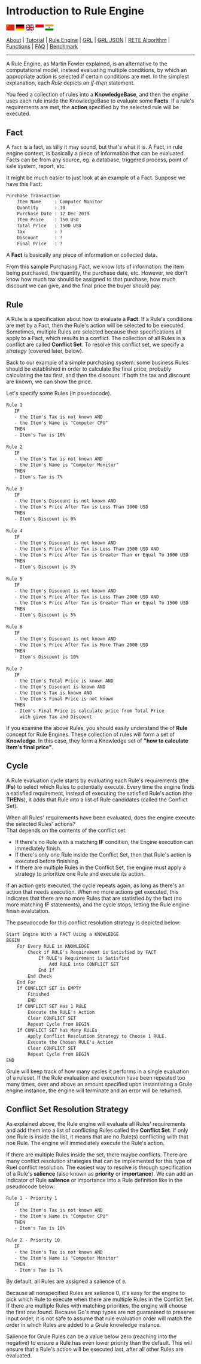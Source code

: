 # Introduction to Rule Engine

<a href="RuleEngine_cn.md"><img src="https://github.com/lipis/flag-icons/blob/main/flags/4x3/cn.svg?raw=true" alt="RuleEngine_cn" width="22"/></a>
<a href="RuleEngine_de.md"><img src="https://github.com/lipis/flag-icons/blob/main/flags/4x3/de.svg?raw=true" alt="RuleEngine_de" width="22"/></a>
<a href="RuleEngine_gb.md"><img src="https://github.com/lipis/flag-icons/blob/main/flags/4x3/gb.svg?raw=true" alt="RuleEngine_gb" width="22"/></a>
<a href="RuleEngine_id.md"><img src="https://github.com/lipis/flag-icons/blob/main/flags/4x3/id.svg?raw=true" alt="RuleEngine_id" width="22"/></a>
<a href="RuleEngine_in.md"><img src="https://github.com/lipis/flag-icons/blob/main/flags/4x3/in.svg?raw=true" alt="RuleEngine_in" width="22"/></a>

[About](About_cn.md) | [Tutorial](Tutorial_cn.md) | [Rule Engine](RuleEngine_cn.md) | [GRL](GRL_cn.md) | [GRL JSON](GRL_JSON_cn.md) | [RETE Algorithm](RETE_cn.md) | [Functions](Function_cn.md) | [FAQ](RuleEngine_cn.md) | [Benchmark](Benchmarking_cn.md)

---

A Rule Engine, as Martin Fowler explained, is an alternative to the computational model, instead
evaluating multiple conditions, by which an appropriate action is selected if certain
conditions are met. In the simplest explanation, each *Rule* depicts an *if-then* statement.

You feed a collection of rules into a **KnowledgeBase**, and then the *engine* uses each 
rule inside the KnowledgeBase to evaluate some **Facts**. If a rule's requirements are met,
the **action** specified by the selected rule will be executed.

## Fact

A `fact` is a fact, as silly it may sound, but that's what it is. A Fact, in rule engine context,
is basically a piece of information that can be evaluated. Facts can be from any source, eg. a
database, triggered process, point of sale system, report, etc.

It might be much easier to just look at an example of a Fact. Suppose we have this Fact:

```Text
Purchase Transaction
    Item Name     : Computer Monitor
    Quantity      : 10
    Purchase Date : 12 Dec 2019
    Item Price    : 150 USD
    Total Price   : 1500 USD
    Tax           : ?
    Discount      : ?
    Final Price   : ?
```

A **Fact** is basically any piece of information or collected data. 

From this sample Purchasing Fact, we know lots of information: the item being purchased, the quantity,
the purchase date, etc. However, we don't know how much tax should be assigned to that purchase,
how much discount we can give, and the final price the buyer should pay.

## Rule

A Rule is a specification about how to evaluate a **Fact**. If a Rule's
conditions are met by a Fact, then the Rule's action will be selected to be
executed. Sometimes, multiple Rules are selected because their specifications
all apply to a Fact, which results in a conflict. The collection of all Rules in
a conflict are called **Conflict Set**. To resolve this conflict set, we
specify a *strategy* (covered later, below).  

Back to our example of a simple purchasing system: some business Rules should be established in order to
calculate the final price, probably calculating the tax first, and then the discount. If both the tax and 
discount are known, we can show the price.

Let's specify some Rules (in psuedocode).

```text
Rule 1
   IF
   - the Item's Tax is not known AND
   - the Item's Name is "Computer CPU"
   THEN
   - Item's Tax is 10%

Rule 2
   IF
   - the Item's Tax is not known AND
   - the Item's Name is "Computer Monitor"
   THEN
   - Item's Tax is 7%

Rule 3
   IF
   - the Item's Discount is not known AND
   - the Item's Price After Tax is Less Than 1000 USD
   THEN
   - Item's Discount is 0%

Rule 4
   IF
   - the Item's Discount is not known AND
   - the Item's Price After Tax is Less Than 1500 USD AND
   - the Item's Price After Tax is Greater Than or Equal To 1000 USD
   THEN
   - Item's Discount is 3%

Rule 5
   IF
   - the Item's Discount is not known AND
   - the Item's Price After Tax is Less Than 2000 USD AND
   - the Item's Price After Tax is Greater Than or Equal To 1500 USD
   THEN
   - Item's Discount is 5%

Rule 6
   IF
   - the Item's Discount is not known AND
   - the Item's Price After Tax is More Than 2000 USD
   THEN
   - Item's Discount is 10%

Rule 7
   IF
   - the Item's Total Price is known AND
   - the Item's Discount is known AND
   - the Item's Tax is known AND
   - the Item's Final Price is not known
   THEN
   - Item's Final Price is calculate price from Total Price
     with given Tax and Discount
```

If you examine the above Rules, you should easily understand the of **Rule** concept for Rule Engines. 
These collection of rules will form a set of **Knowledge**. In this case, they form a Knowledge set of
**"how to calculate Item's final price"**.

## Cycle

A Rule evaluation cycle starts by evaluating each Rule's requirements (the **IFs**)
to select which Rules to potentially execute. Every time the engine finds a satisfied
requirement, instead of executing the satisfied Rule's action (the **THENs**), it adds
that Rule into a list of Rule candidates (called the Conflict Set).

When all Rules' requirements have been evaluated, does the engine execute the selected Rules' actions?  
That depends on the contents of the conflict set:

* If there's no Rule with a matching **IF** condition, the Engine execution can immediately finish.
* If there's only one Rule inside the Conflict Set, then that Rule's action is executed before finishing.
* If there are multiple Rules in the Conflict Set, the engine must apply a strategy to prioritize one Rule and execute its action.

If an action gets executed, the cycle repeats again, as long as there's an action that needs execution.
When no more actions get executed, this indicates that there are no more Rules that are statisfied
by the fact (no more matching **IF** statements), and the cycle stops, letting the Rule engine finish evalutation.

The pseudocode for this conflict resolution strategy is depicted below:

```text
Start Engine With a FACT Using a KNOWLEDGE
BEGIN
    For Every RULE in KNOWLEDGE
        Check if RULE's Requirement is Satisfied by FACT
            If RULE's Requirement is Satisfied
                Add RULE into CONFLICT SET
            End If
        End Check
    End For
    If CONFLICT SET is EMPTY
        Finished
        END
    If CONFLICT SET Has 1 RULE
        Execute the RULE's Action
        Clear CONFLICT SET
        Repeat Cycle from BEGIN
    If CONFLICT SET has Many RULEs
        Apply Conflict Resolution Strategy to Choose 1 RULE.
        Execute the Chosen RULE's Action
        Clear CONFLICT SET
        Repeat Cycle from BEGIN
END
```

Grule will keep track of how many cycles it performs in a single evaluation of a ruleset. 
If the Rule evaluation and execution have been repeated too many times, over and above an 
amount specified upon instantiating a Grule engine instance, the engine will terminate and 
an error will be returned.

## Conflict Set Resolution Strategy

As explained above, the Rule engine will evaluate all Rules' requirements and add
them into a list of conflicting Rules called the **Conflict Set**. If only one Rule is
inside the list, it means that are no Rule(s) conflicting with that noe Rule. The engine
will immediately execute the Rule's action.

If there are multiple Rules inside the set, there maybe conflicts. There are many conflict resolution 
strategies that can be implemented for this type of Ruel conflict resolution. The easiest way to resolve
is through specification of a Rule's **salience** (also known as **priority** or **importance**). 
We can add an indicator of Rule **salience** or importance into a Rule definition like in the pseudocode below:

```text
Rule 1 - Priority 1
   IF
   - the Item's Tax is not known AND
   - the Item's Name is "Computer CPU"
   THEN
   - Item's Tax is 10%

Rule 2 - Priority 10
   IF
   - the Item's Tax is not known AND
   - the Item's Name is "Computer Monitor"
   THEN
   - Item's Tax is 7%
```

By default, all Rules are assigned a salience of `0`.

Because all nonspecified Rules are salience 0, it's easy for the engine to pick which Rule 
to execute when there are multiple Rules in the Conflict Set. If there are multiple Rules 
with matching priorities, the engine will choose the first one found. Because Go's map types 
are not guaranteed to preserve input order, it is not safe to assume that rule evaluation order 
will match the order in which Rules are added to a Grule knowledge instance. 

Salience for Grule Rules can be a value below zero (reaching into the negative) to ensure a 
Rule has even lower priority than the default. This will ensure that a Rule's action will be 
executed last, after all other Rules are evaluated.
